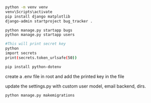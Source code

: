 ```bash
python -m venv venv
venv\Scripts\activate
pip install django matplotlib
django-admin startproject bug_tracker .

python manage.py startapp bugs
python manage.py startapp users

#This will print secret key
python
import secrets
print(secrets.token_urlsafe(50))

pip install python-dotenv
```

create a .env file in root and add the printed key in the file


update the settings.py with custom user model, email backend, dirs.

```bash
python manage.py makemigrations
